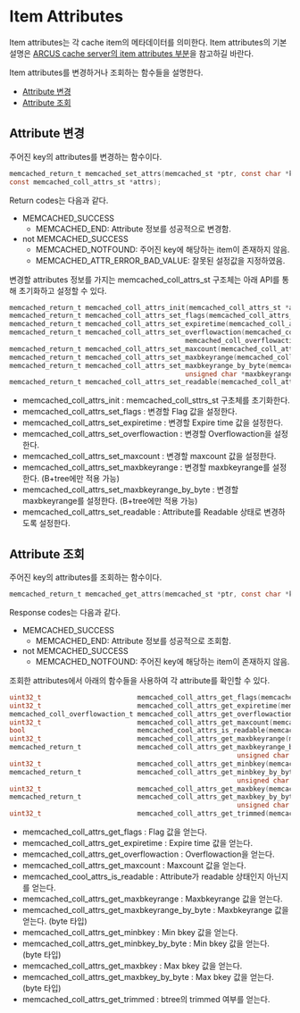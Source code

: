 # Item Attributes

Item attributes는 각 cache item의 메타데이터를 의미한다.
Item attributes의 기본 설명은 [ARCUS cache server의 item attributes 부분](https://github.com/naver/arcus-memcached/blob/master/doc/03-item-attributes.md)을 참고하길 바란다.

Item attributes를 변경하거나 조회하는 함수들을 설명한다.

- [Attribute 변경](08-attribute-API.md#attribute-%EB%B3%80%EA%B2%BD)
- [Attribute 조회](08-attribute-API.md#attribute-%EC%A1%B0%ED%9A%8C)


## Attribute 변경

주어진 key의 attributes를 변경하는 함수이다.

``` c
memcached_return_t memcached_set_attrs(memcached_st *ptr, const char *key, size_t key_length,
const memcached_coll_attrs_st *attrs);
```

Return codes는 다음과 같다.

- MEMCACHED_SUCCESS
  - MEMCACHED_END: Attribute 정보를 성공적으로 변경함.
- not MEMCACHED_SUCCESS
  - MEMCACHED_NOTFOUND: 주어진 key에 해당하는 item이 존재하지 않음.
  - MEMCACHED_ATTR_ERROR_BAD_VALUE: 잘못된 설정값을 지정하였음.


변경할 attributes 정보를 가지는 memcached_coll_attrs_st 구조체는 아래 API를 통해 초기화하고 설정할 수 있다.

``` c
memcached_return_t memcached_coll_attrs_init(memcached_coll_attrs_st *attrs);
memcached_return_t memcached_coll_attrs_set_flags(memcached_coll_attrs_st *attrs, uint32_t flags);
memcached_return_t memcached_coll_attrs_set_expiretime(memcached_coll_attrs_st *attrs, uint32_t expiretime);
memcached_return_t memcached_coll_attrs_set_overflowaction(memcached_coll_attrs_st *attrs,
                                            memcached_coll_overflowaction_t overflowaction);
memcached_return_t memcached_coll_attrs_set_maxcount(memcached_coll_attrs_st *attrs, uint32_t maxcount);
memcached_return_t memcached_coll_attrs_set_maxbkeyrange(memcached_coll_attrs_st *attrs, uint32_t maxbkeyrange);
memcached_return_t memcached_coll_attrs_set_maxbkeyrange_by_byte(memcached_coll_attrs_st *attrs,
                                            unsigned char *maxbkeyrange, size_t maxbkeyrange_size);
memcached_return_t memcached_coll_attrs_set_readable(memcached_coll_attrs_st *attrs);
```
- memcached_coll_attrs_init : memcached_coll_sttrs_st 구초체를 초기화한다.
- memcached_coll_attrs_set_flags : 변경할 Flag 값을 설정한다.
- memcached_coll_attrs_set_expiretime : 변경할 Expire time 값을 설정한다.
- memcached_coll_attrs_set_overflowaction : 변경할 Overflowaction을 설정한다.
- memcached_coll_attrs_set_maxcount : 변경할 maxcount 값을 설정한다.
- memcached_coll_attrs_set_maxbkeyrange : 변경할 maxbkeyrange를 설정한다. (B+tree에만 적용 가능)
- memcached_coll_attrs_set_maxbkeyrange_by_byte : 변경할 maxbkeyrange를 설정한다. (B+tree에만 적용 가능)
- memcached_coll_attrs_set_readable : Attribute를 Readable 상태로 변경하도록 설정한다.


## Attribute 조회

주어진 key의 attributes를 조회하는 함수이다.

``` c
memcached_return_t memcached_get_attrs(memcached_st *ptr, const char *key, size_t key_length, memcached_coll_attrs_st *attrs);
```

Response codes는 다음과 같다.

- MEMCACHED_SUCCESS
  - MEMCACHED_END: Attribute 정보를 성공적으로 조회함.
- not MEMCACHED_SUCCESS
  - MEMCACHED_NOTFOUND: 주어진 key에 해당하는 item이 존재하지 않음.

조회한 attributes에서 아래의 함수들을 사용하여 각 attribute를 확인할 수 있다.

``` c
uint32_t                        memcached_coll_attrs_get_flags(memcached_coll_attrs_st *attrs);
uint32_t                        memcached_coll_attrs_get_expiretime(memcached_coll_attrs_st *attrs);
memcached_coll_overflowaction_t memcached_coll_attrs_get_overflowaction(memcached_coll_attrs_st *attrs);
uint32_t                        memcached_coll_attrs_get_maxcount(memcached_coll_attrs_st *attrs);
bool                            memcached_cool_attrs_is_readable(memcached_coll_attrs_st *attrs);
uint32_t                        memcached_coll_attrs_get_maxbkeyrange(memcached_coll_attrs_st *attrs);
memcached_return_t              memcached_coll_attrs_get_maxbkeyrange_by_byte(memcached_coll_attrs_st *attrs,
                                                         unsigned char **maxbkeyrange, size_t maxbkeyrange_size);
uint32_t                        memcached_coll_attrs_get_minbkey(memcached_coll_attrs_st *attrs);
memcached_return_t              memcached_coll_attrs_get_minbkey_by_byte(memcached_coll_attrs_st *attrs,
                                                         unsigned char **bkey, size_t *size);
uint32_t                        memcached_coll_attrs_get_maxbkey(memcached_coll_attrs_st *attrs);
memcached_return_t              memcached_coll_attrs_get_maxbkey_by_byte(memcached_coll_attrs_st *attrs,
                                                         unsigned char **bkey, size_t *size);
uint32_t                        memcached_coll_attrs_get_trimmed(memcached_coll_attrs_st *attrs);
```

- memcached_coll_attrs_get_flags : Flag 값을 얻는다.
- memcached_coll_attrs_get_expiretime : Expire time 값을 얻는다.
- memcached_coll_attrs_get_overflowaction : Overflowaction을 얻는다.
- memcached_coll_attrs_get_maxcount : Maxcount 값을 얻는다.
- memcached_cool_attrs_is_readable : Attribute가 readable 상태인지 아닌지를 얻는다.
- memcached_coll_attrs_get_maxbkeyrange : Maxbkeyrange 값을 얻는다.
- memcached_coll_attrs_get_maxbkeyrange_by_byte : Maxbkeyrange 값을 얻는다. (byte 타입)
- memcached_coll_attrs_get_minbkey : Min bkey 값을 얻는다.
- memcached_coll_attrs_get_minbkey_by_byte : Min bkey 값을 얻는다. (byte 타입)
- memcached_coll_attrs_get_maxbkey : Max bkey 값을 얻는다.
- memcached_coll_attrs_get_maxbkey_by_byte : Max bkey 값을 얻는다. (byte 타입)
- memcached_coll_attrs_get_trimmed : btree의 trimmed 여부를 얻는다.



